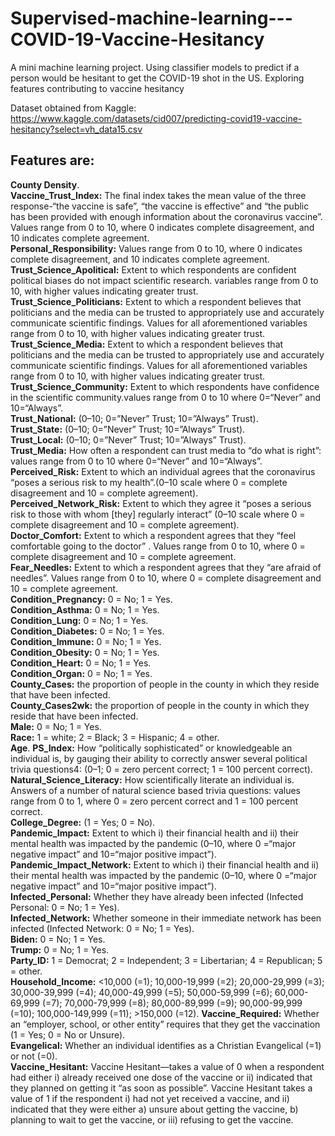# Supervised-machine-learning---COVID-19-Vaccine-Hesitancy
A mini machine learning project. Using classifier models to predict if a person would be hesitant to get the COVID-19 shot in the US. Exploring features contributing to vaccine hesitancy


Dataset obtained from Kaggle: https://www.kaggle.com/datasets/cid007/predicting-covid19-vaccine-hesitancy?select=vh_data15.csv

## Features are:

**County Density**.  
**Vaccine_Trust_Index:** The final index takes the mean value of the three response-“the vaccine is safe”, “the vaccine is effective” and “the public has been provided with enough information about the coronavirus vaccine”. Values range from 0 to 10, where 0 indicates complete disagreement, and 10 indicates complete agreement.  
**Personal_Responsibility:** Values range from 0 to 10, where 0 indicates complete disagreement, and 10 indicates complete agreement.  
**Trust_Science_Apolitical:** Extent to which respondents are confident political biases do not impact scientific research. variables range from 0 to 10, with higher values indicating greater trust.  
**Trust_Science_Politicians:** Extent to which a respondent believes that politicians and the media can be trusted to appropriately use and accurately communicate scientific findings. Values for all aforementioned variables range from 0 to 10, with higher values indicating greater trust.  
**Trust_Science_Media:** Extent to which a respondent believes that politicians and the media can be trusted to appropriately use and accurately communicate scientific findings. Values for all aforementioned variables range from 0 to 10, with higher values indicating greater trust.  
**Trust_Science_Community:** Extent to which respondents have confidence in the scientific community.values range from 0 to 10 where 0=“Never” and 10=“Always”.  
**Trust_National:** (0–10; 0=”Never” Trust; 10=”Always” Trust).  
**Trust_State:** (0–10; 0=”Never” Trust; 10=”Always” Trust).  
**Trust_Local:** (0–10; 0=”Never” Trust; 10=”Always” Trust).  
**Trust_Media:** How often a respondent can trust media to “do what is right”: values range from 0 to 10 where 0=“Never” and 10=“Always”.  
**Perceived_Risk:** Extent to which an individual agrees that the coronavirus “poses a serious risk to my health”.(0–10 scale where 0 = complete disagreement and 10 = complete agreement).  
**Perceived_Network_Risk:** Extent to which they agree it “poses a serious risk to those with whom [they] regularly interact” (0–10 scale where 0 = complete disagreement and 10 = complete agreement).  
**Doctor_Comfort:** Extent to which a respondent agrees that they “feel comfortable going to the doctor” . Values range from 0 to 10, where 0 = complete disagreement and 10 = complete agreement.  
**Fear_Needles:** Extent to which a respondent agrees that they “are afraid of needles”. Values range from 0 to 10, where 0 = complete disagreement and 10 = complete agreement.  
**Condition_Pregnancy:** 0 = No; 1 = Yes.  
**Condition_Asthma:** 0 = No; 1 = Yes.  
**Condition_Lung:** 0 = No; 1 = Yes.  
**Condition_Diabetes:** 0 = No; 1 = Yes.  
**Condition_Immune:** 0 = No; 1 = Yes.  
**Condition_Obesity:** 0 = No; 1 = Yes.  
**Condition_Heart:** 0 = No; 1 = Yes.  
**Condition_Organ:** 0 = No; 1 = Yes.  
**County_Cases:** the proportion of people in the county in which they reside that have been infected.  
**County_Cases2wk:** the proportion of people in the county in which they reside that have been infected.   
**Male:** 0 = No; 1 = Yes.  
**Race:** 1 = white; 2 = Black; 3 = Hispanic; 4 = other.   
**Age**. 
**PS_Index:** How “politically sophisticated” or knowledgeable an individual is, by gauging their ability to correctly answer several political trivia questions4: (0–1; 0 = zero percent correct; 1 = 100 percent correct).  
**Natural_Science_Literacy:** How scientifically literate an individual is. Answers of a number of natural science based trivia questions: values range from 0 to 1, where 0 = zero percent correct and 1 = 100 percent correct.  
**College_Degree:** (1 = Yes; 0 = No).  
**Pandemic_Impact:** Extent to which   i) their financial health and ii) their mental health was impacted by the pandemic (0–10, where 0 =“major negative impact” and 10=“major positive impact”).  
**Pandemic_Impact_Network:** Extent to which i) their financial health and ii) their mental health was impacted by the pandemic (0–10, where 0 =“major negative impact” and 10=“major positive impact”).  
**Infected_Personal:** Whether they have already been infected (Infected Personal: 0 = No; 1 = Yes).  
**Infected_Network:** Whether someone in their immediate network has been infected (Infected Network: 0 = No; 1 = Yes).  
**Biden:** 0 = No; 1 = Yes.  
**Trump:** 0 = No; 1 = Yes.  
**Party_ID:** 1 = Democrat; 2 = Independent; 3 = Libertarian; 4 = Republican; 5 = other.  
**Household_Income:** <10,000 (=1); 10,000-19,999 (=2); 20,000-29,999 (=3); 30,000-39,999 (=4); 40,000-49,999 (=5); 50,000-59,999 (=6); 60,000-69,999 (=7); 70,000-79,999 (=8); 80,000-89,999 (=9); 90,000-99,999 (=10); 100,000-149,999 (=11); >150,000 (=12). 
**Vaccine_Required:** Whether an “employer, school, or other entity” requires that they get the vaccination (1 = Yes; 0 = No or Unsure).  
**Evangelical:** Whether an individual identifies as a Christian Evangelical (=1) or not (=0).  
**Vaccine_Hesitant:** Vaccine Hesitant—takes a value of 0 when a respondent had either i) already received one dose of the vaccine or ii) indicated that they planned on getting it “as soon as possible”. Vaccine Hesitant takes a value of 1 if the respondent i) had not yet received a vaccine, and ii) indicated that they were either a) unsure about getting the vaccine, b) planning to wait to get the vaccine, or iii) refusing to get the vaccine.  
